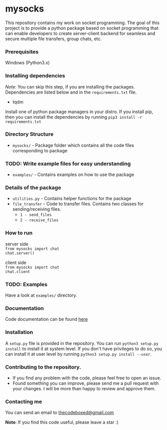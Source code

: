 # mysocks

This repository contains my work on socket programming. The goal of this project is to provide a python package based on socket programming that can enable developers to create server-client backend for seamless and secure multiple file transfers, group chats, etc.

### Prerequisites
Windows (Python3.x)

### Installing dependencies
*Note*: You can skip this step, if you are installing the packages. 
Dependencies are listed below and in the `requirements.txt` file.

* tqdm

Install one of python package managers in your distro. If you install pip, then you can install the dependencies by running 
`pip3 install -r requirements.txt` 


### Directory Structure
- `mysocks/` - Package folder which contains all the code files corresponding to package
### TODO: Write example files for easy understanding
- `examples/` - Contains examples on how to use the package

### Details of the package
- `utilities.py` - Contains helper functions for the package
- `file_transfer` - Code to transfer files. Contains two classes for sending/receiving files.
	- `1 - send_files`
	- `2 - receive_files`

### How to run
server side\
`from mysocks import chat`\
`chat.server()`

client side\
`from mysocks import chat`\
`chat.client`

### TODO: Examples
Have a look at `examples/` directory.

### Documentation
Code documentation can be found [here](https://mysocks.readthedocs.io/)

### Installation

A `setup.py` file is provided in the repository. You can run `python3 setup.py install` to install it at system level.
If you don't have privileges to do so, you can install it at user level by running `python3 setup.py install --user`.  

### Contributing to the repository.
* If you find any problem with the code, please feel free to open an issue.
* Found something you can improve, please send me a pull request with your changes.
I will be more than happy to review and approve them.

### Contacting me
You can send an email to [thecodeboxed@gmail.com](mailto:thecodeboxed@gmail.com)

**Note**: If you find this code useful, please leave a star :)
